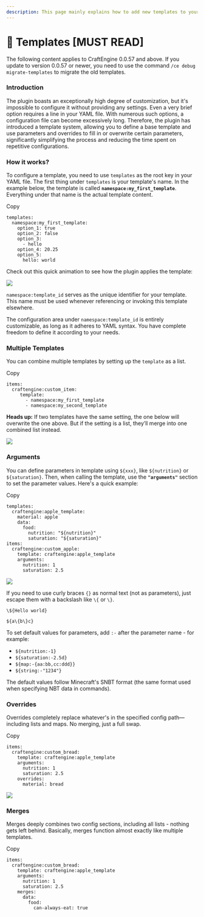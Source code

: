 ```yaml
---
description: This page mainly explains how to add new templates to your server.
---
```


# 📄 Templates \[MUST READ]

The following content applies to CraftEngine 0.0.57 and above. If you update to version 0.0.57 or newer, you need to use the command `/ce debug migrate-templates` to migrate the old templates.

### Introduction <a href="#introduction" id="introduction"></a>

The plugin boasts an exceptionally high degree of customization, but it's impossible to configure it without providing any settings. Even a very brief option requires a line in your YAML file. With numerous such options, a configuration file can become excessively long. Therefore, the plugin has introduced a template system, allowing you to define a base template and use parameters and overrides to fill in or overwrite certain parameters, significantly simplifying the process and reducing the time spent on repetitive configurations.

### How it works? <a href="#how-it-works" id="how-it-works"></a>

To configure a template, you need to use `templates` as the root key in your YAML file. The first thing under `templates` is your template's name. In the example below, the template is called **`namespace:my_first_template`**. Everything under that name is the actual template content.

Copy

```
templates:
  namespace:my_first_template:
    option_1: true
    option_2: false
    option_3: 
      - hello
    option_4: 20.25
    option_5:
      hello: world
```

Check out this quick animation to see how the plugin applies the template:

![](https://mo-mi.gitbook.io/~gitbook/image?url=https%3A%2F%2F1836335287-files.gitbook.io%2F%7E%2Ffiles%2Fv0%2Fb%2Fgitbook-x-prod.appspot.com%2Fo%2Fspaces%252FOgvQ1fEJPROp7131PPlK%252Fuploads%252F0JyPNp4niJkzAGHID1Kv%252Ftemplate.gif%3Falt%3Dmedia%26token%3Dcfecd8c1-d494-407f-a5db-ba2cce189f13\&width=768\&dpr=4\&quality=100\&sign=2ad8ae14\&sv=2)

`namespace:template_id` serves as the unique identifier for your template. This name must be used whenever referencing or invoking this template elsewhere.

The configuration area under `namespace:template_id` is entirely customizable, as long as it adheres to YAML syntax. You have complete freedom to define it according to your needs.

### Multiple Templates <a href="#multiple-templates" id="multiple-templates"></a>

You can combine multiple templates by setting up the `template` as a list.

Copy

```
items:
  craftengine:custom_item:
     template:
       - namespace:my_first_template
       - namespace:my_second_template
```

**Heads up:** If two templates have the same setting, the one below will overwrite the one above. But if the setting is a list, they’ll merge into one combined list instead.

![](https://mo-mi.gitbook.io/~gitbook/image?url=https%3A%2F%2F1836335287-files.gitbook.io%2F%7E%2Ffiles%2Fv0%2Fb%2Fgitbook-x-prod.appspot.com%2Fo%2Fspaces%252FOgvQ1fEJPROp7131PPlK%252Fuploads%252FWiQor59iwPiY7n185412%252Fmultiple.gif%3Falt%3Dmedia%26token%3Dac0c9ff6-d883-4666-81aa-2b279a56e6a2\&width=768\&dpr=4\&quality=100\&sign=51fb7ed3\&sv=2)

### Arguments <a href="#arguments" id="arguments"></a>

You can define parameters in template using `${xxx}`, like `${nutrition}` or `${saturation}`. Then, when calling the template, use the **`"arguments"`** section to set the parameter values. Here's a quick example:

Copy

```
templates:
  craftengine:apple_template:
    material: apple
    data:
      food:
        nutrition: "${nutrition}"
        saturation: "${saturation}"
items:
  craftengine:custom_apple:
    template: craftengine:apple_template
    arguments:
      nutrition: 1
      saturation: 2.5
```

![](https://mo-mi.gitbook.io/~gitbook/image?url=https%3A%2F%2F1836335287-files.gitbook.io%2F%7E%2Ffiles%2Fv0%2Fb%2Fgitbook-x-prod.appspot.com%2Fo%2Fspaces%252FOgvQ1fEJPROp7131PPlK%252Fuploads%252FEBlTqSuHobBp0HHdAlwK%252Farguments.gif%3Falt%3Dmedia%26token%3D358280cf-c114-41f9-a715-93b6a0edc395\&width=768\&dpr=4\&quality=100\&sign=264d6527\&sv=2)

If you need to use curly braces `{}` as normal text (not as parameters), just escape them with a backslash like `\{` or `\}`.

`\${Hello world}`

`${a\{b\}c}`

To set default values for parameters, add `:-` after the parameter name - for example:

* `${nutrition:-1}`
* `${saturation:-2.5d}`
* `${map:-{aa:bb,cc:ddd}}`
* `${string:-"1234"}`

The default values follow Minecraft's SNBT format (the same format used when specifying NBT data in commands).

### Overrides <a href="#overrides" id="overrides"></a>

Overrides completely replace whatever's in the specified config path—including lists and maps. No merging, just a full swap.

Copy

```
items:
  craftengine:custom_bread:
    template: craftengine:apple_template
    arguments:
      nutrition: 1
      saturation: 2.5
    overrides:
      material: bread
```

![](https://mo-mi.gitbook.io/~gitbook/image?url=https%3A%2F%2F1836335287-files.gitbook.io%2F%7E%2Ffiles%2Fv0%2Fb%2Fgitbook-x-prod.appspot.com%2Fo%2Fspaces%252FOgvQ1fEJPROp7131PPlK%252Fuploads%252FVSIK99qhdnIUTu7ibtfg%252Foverrides.gif%3Falt%3Dmedia%26token%3Dbcdbc323-c3dc-4eb8-aa3e-233131894689\&width=768\&dpr=4\&quality=100\&sign=c50a7c9b\&sv=2)

### Merges <a href="#merges" id="merges"></a>

Merges deeply combines two config sections, including all lists - nothing gets left behind. Basically, merges function almost exactly like multiple templates.

Copy

```
items:
  craftengine:custom_bread:
    template: craftengine:apple_template
    arguments:
      nutrition: 1
      saturation: 2.5
    merges:
      data:
        food:
          can-always-eat: true
```

